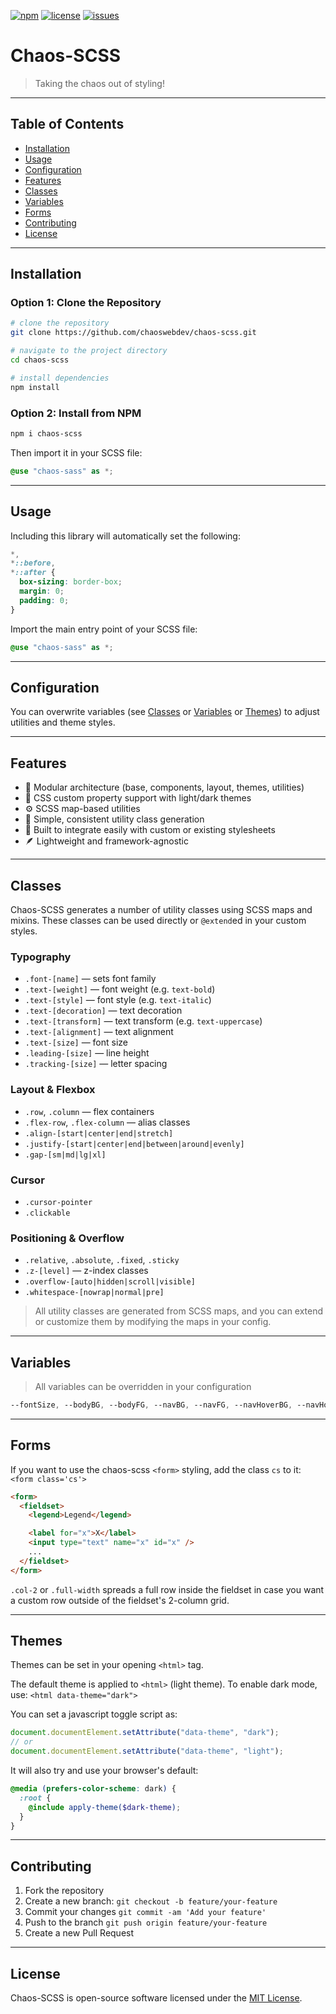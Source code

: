[![npm](https://img.shields.io/npm/v/chaos-sass)](https://www.npmjs.com/package/chaos-sass) [![license](https://img.shields.io/npm/l/chaos-sass)](https://github.com/ChaosWebDev/chaos-scss/blob/main/LICENSE) [![issues](https://img.shields.io/github/issues/chaoswebdev/chaos-scss)](https://github.com/ChaosWebDev/chaos-scss/issues)

# Chaos-SCSS

> Taking the chaos out of styling!

---

## Table of Contents

- [Installation](#installation)
- [Usage](#usage)
- [Configuration](#configuration)
- [Features](#features)
- [Classes](#classes)
- [Variables](#variables)
- [Forms](#forms)
- [Contributing](#contributing)
- [License](#license)

---

## Installation

### Option 1: Clone the Repository

```bash
# clone the repository
git clone https://github.com/chaoswebdev/chaos-scss.git

# navigate to the project directory
cd chaos-scss

# install dependencies
npm install
```

### Option 2: Install from NPM

```bash
npm i chaos-scss
```

Then import it in your SCSS file:

```scss
@use "chaos-sass" as *;
```

---

## Usage

Including this library will automatically set the following:

```scss
*,
*::before,
*::after {
  box-sizing: border-box;
  margin: 0;
  padding: 0;
}
```

Import the main entry point of your SCSS file:

```scss
@use "chaos-sass" as *;
```

---

## Configuration

You can overwrite variables (see [Classes](#classes) or [Variables](#variables) or [Themes](#themes)) to adjust utilities and theme styles.

---

## Features

- 🔧 Modular architecture (base, components, layout, themes, utilities)
- 🎨 CSS custom property support with light/dark themes
- ⚙️ SCSS map-based utilities
- 🧩 Simple, consistent utility class generation
- 🤝 Built to integrate easily with custom or existing stylesheets
- 🪶 Lightweight and framework-agnostic

---

## Classes

Chaos-SCSS generates a number of utility classes using SCSS maps and mixins. These classes can be used directly or `@extend`ed in your custom styles.

### Typography

- `.font-[name]` — sets font family
- `.text-[weight]` — font weight (e.g. `text-bold`)
- `.text-[style]` — font style (e.g. `text-italic`)
- `.text-[decoration]` — text decoration
- `.text-[transform]` — text transform (e.g. `text-uppercase`)
- `.text-[alignment]` — text alignment
- `.text-[size]` — font size
- `.leading-[size]` — line height
- `.tracking-[size]` — letter spacing

### Layout & Flexbox

- `.row`, `.column` — flex containers
- `.flex-row`, `.flex-column` — alias classes
- `.align-[start|center|end|stretch]`
- `.justify-[start|center|end|between|around|evenly]`
- `.gap-[sm|md|lg|xl]`

### Cursor

- `.cursor-pointer`
- `.clickable`

### Positioning & Overflow

- `.relative`, `.absolute`, `.fixed`, `.sticky`
- `.z-[level]` — z-index classes
- `.overflow-[auto|hidden|scroll|visible]`
- `.whitespace-[nowrap|normal|pre]`

> All utility classes are generated from SCSS maps, and you can extend or customize them by modifying the maps in your config.

---

## Variables

> All variables can be overridden in your configuration

```scss
--fontSize, --bodyBG, --bodyFG, --navBG, --navFG, --navHoverBG, --navHoverFG, --borderColor, --important, --alert, --good
```

---

## Forms

If you want to use the chaos-scss `<form>` styling, add the class `cs` to it: `<form class='cs'>`

```html
<form>
  <fieldset>
    <legend>Legend</legend>

    <label for="x">X</label>
    <input type="text" name="x" id="x" />
    ...
  </fieldset>
</form>
```

`.col-2` or `.full-width` spreads a full row inside the fieldset in case you want a custom row outside of the fieldset's 2-column grid.

---

## Themes

Themes can be set in your opening `<html>` tag.

The default theme is applied to `<html>` (light theme).
To enable dark mode, use: `<html data-theme="dark">`

You can set a javascript toggle script as:

```js
document.documentElement.setAttribute("data-theme", "dark");
// or
document.documentElement.setAttribute("data-theme", "light");
```

It will also try and use your browser's default:

```scss
@media (prefers-color-scheme: dark) {
  :root {
    @include apply-theme($dark-theme);
  }
}
```

---

## Contributing

1. Fork the repository
1. Create a new branch: `git checkout -b feature/your-feature`
1. Commit your changes `git commit -am 'Add your feature'`
1. Push to the branch `git push origin feature/your-feature`
1. Create a new Pull Request

---

## License

Chaos-SCSS is open-source software licensed under the [MIT License](LICENSE).
